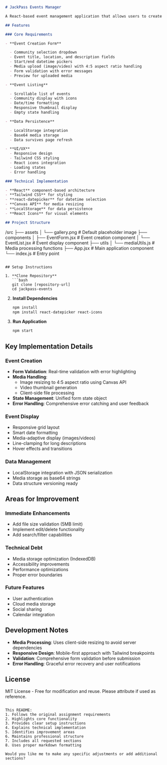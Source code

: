 ```markdown
# JackPass Events Manager

A React-based event management application that allows users to create and view events with media upload capabilities. Built for the JackPass Frontend Developer position assessment.

## Features

### Core Requirements

- **Event Creation Form**

  - Community selection dropdown
  - Event title, location, and description fields
  - Start/end datetime pickers
  - Media upload (image/video) with 4:5 aspect ratio handling
  - Form validation with error messages
  - Preview for uploaded media

- **Event Listing**

  - Scrollable list of events
  - Community display with icons
  - Date/time formatting
  - Responsive thumbnail display
  - Empty state handling

- **Data Persistence**

  - LocalStorage integration
  - Base64 media storage
  - Data survives page refresh

- **UI/UX**
  - Responsive design
  - Tailwind CSS styling
  - React icons integration
  - Loading states
  - Error handling

### Technical Implementation

- **React** component-based architecture
- **Tailwind CSS** for styling
- **react-datepicker** for datetime selection
- **Canvas API** for media resizing
- **LocalStorage** for data persistence
- **React Icons** for visual elements

## Project Structure
```

/src
├── assets
│ └── gallery.png # Default placeholder image
├── components
│ ├── EventForm.jsx # Event creation component
│ └── EventList.jsx # Event display component
├── utils
│ └── mediaUtils.js # Media processing functions
├── App.jsx # Main application component
└── index.js # Entry point

````

## Setup Instructions

1. **Clone Repository**
   ```bash
   git clone [repository-url]
   cd jackpass-events
````

2. **Install Dependencies**

   ```bash
   npm install
   npm install react-datepicker react-icons
   ```

3. **Run Application**
   ```bash
   npm start
   ```

## Key Implementation Details

### Event Creation

- **Form Validation**: Real-time validation with error highlighting
- **Media Handling**:
  - Image resizing to 4:5 aspect ratio using Canvas API
  - Video thumbnail generation
  - Client-side file processing
- **State Management**: Unified form state object
- **Error Handling**: Comprehensive error catching and user feedback

### Event Display

- Responsive grid layout
- Smart date formatting
- Media-adaptive display (images/videos)
- Line-clamping for long descriptions
- Hover effects and transitions

### Data Management

- LocalStorage integration with JSON serialization
- Media storage as base64 strings
- Data structure versioning ready

## Areas for Improvement

### Immediate Enhancements

- Add file size validation (5MB limit)
- Implement edit/delete functionality
- Add search/filter capabilities

### Technical Debt

- Media storage optimization (IndexedDB)
- Accessibility improvements
- Performance optimizations
- Proper error boundaries

### Future Features

- User authentication
- Cloud media storage
- Social sharing
- Calendar integration

## Development Notes

- **Media Processing**: Uses client-side resizing to avoid server dependencies
- **Responsive Design**: Mobile-first approach with Tailwind breakpoints
- **Validation**: Comprehensive form validation before submission
- **Error Handling**: Graceful error recovery and user notifications

## License

MIT License - Free for modification and reuse. Please attribute if used as reference.

```

This README:
1. Follows the original assignment requirements
2. Highlights core functionality
3. Provides clear setup instructions
4. Explains technical implementation
5. Identifies improvement areas
6. Maintains professional structure
7. Includes all requested sections
8. Uses proper markdown formatting

Would you like me to make any specific adjustments or add additional sections?
```
